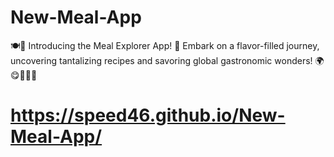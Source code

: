 # New-Meal-App

🍽️📱 Introducing the Meal Explorer App! 🌟 Embark on a flavor-filled journey,   
     uncovering tantalizing recipes and savoring global gastronomic wonders! 🌍😋🍕🥗🍰
     
   # https://speed46.github.io/New-Meal-App/
    
